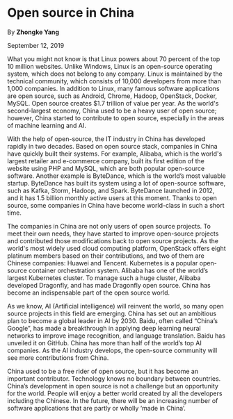 # Open source in China

By **Zhongke Yang**

September 12, 2019


What you might not know is that Linux powers about 70 percent of the top 10 million websites. Unlike Windows, Linux is an open-source operating system, which does not belong to any company. Linux is maintained by the technical community, which consists of 10,000 developers from more than 1,000 companies. In addition to Linux, many famous software applications are open source, such as Android, Chrome, Hadoop, OpenStack, Docker, MySQL. Open source creates $1.7 trillion of value per year. As the world's second-largest economy, China used to be a heavy user of open source; however, China started to contribute to open source, especially in the areas of machine learning and AI.

With the help of open-source, the IT industry in China has developed rapidly in two decades. Based on open source stack, companies in China have quickly built their systems. For example, Alibaba, which is the world's largest retailer and e-commerce company, built its first edition of the website using PHP and MySQL, which are both popular open-source software. Another example is ByteDance, which is the world’s most valuable startup. ByteDance has built its system using a lot of open-source software, such as Kafka, Storm, Hadoop, and Spark. ByteDance launched in 2012, and it has 1.5 billion monthly active users at this moment. Thanks to open source, some companies in China have become world-class in such a short time.

The companies in China are not only users of open source projects. To meet their own needs, they have started to improve open-source projects and contributed those modifications back to open source projects. As the world's most widely used cloud computing platform, OpenStack offers eight platinum members based on their contributions, and two of them are Chinese companies: Huawei and Tencent. Kubernetes is a popular open-source container orchestration system. Alibaba has one of the world’s largest Kubernetes cluster. To manage such a huge cluster, Alibaba developed Dragonfly, and has made Dragonfly open source. China has become an indispensable part of the open source world.

As we know, AI (Artificial intelligence) will reinvent the world, so many open source projects in this field are emerging. China has set out an ambitious plan to become a global leader in AI by 2030. Baidu, often called “China’s Google”, has made a breakthrough in applying deep learning neural networks to improve image recognition, and language translation. Baidu has unveiled it on GitHub. China has more than half of the world’s top AI companies. As the AI industry develops, the open-source community will see more contributions from China.

China used to be a free rider of open source, but it has become an important contributor. Technology knows no boundary between countries. China’s development in open source is not a challenge but an opportunity for the world. People will enjoy a better world created by all the developers including the Chinese. In the future, there will be an increasing number of software applications that are partly or wholly ‘made in China’.
